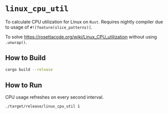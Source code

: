 # `linux_cpu_util`

To calculate CPU utilization for Linux on `Rust`. Requires nightly compiler due
to usage of `#![feature(slice_patterns)]`.

To solve https://rosettacode.org/wiki/Linux_CPU_utilization without using
`.unwrap()`.

## How to Build

```bash
cargo build --release
```

## How to Run

CPU usage refreshes on every second interval.

```bash
./target/release/linux_cpu_util 1
```

